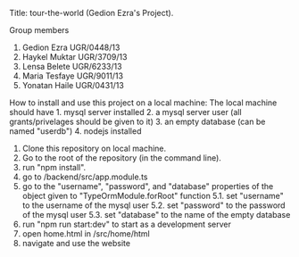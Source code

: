 Title: tour-the-world (Gedion Ezra's Project).

Group members

1. Gedion Ezra UGR/0448/13
2. Haykel Muktar UGR/3709/13
3. Lensa Belete UGR/6233/13
4. Maria Tesfaye UGR/9011/13
5. Yonatan Haile UGR/0431/13

How to install and use this project on a local machine:
  The local machine should have
    1. mysql server installed
    2. a mysql server user (all grants/privelages should be given to it)
    3. an empty database (can be named "userdb")
    4. nodejs installed
  
  1. Clone this repository on local machine.
  2. Go to the root of the repository (in the command line).
  3. run "npm install".
  4. go to /backend/src/app.module.ts
  5. go to the "username", "password", and "database" properties of the object given to "TypeOrmModule.forRoot" function
     5.1. set "username" to the username of the mysql user
     5.2. set "password" to the password of the mysql user
     5.3. set "database" to the name of the empty database
  6. run "npm run start:dev" to start as a development server
  7. open home.html in /src/home/html
  8. navigate and use the website
     
